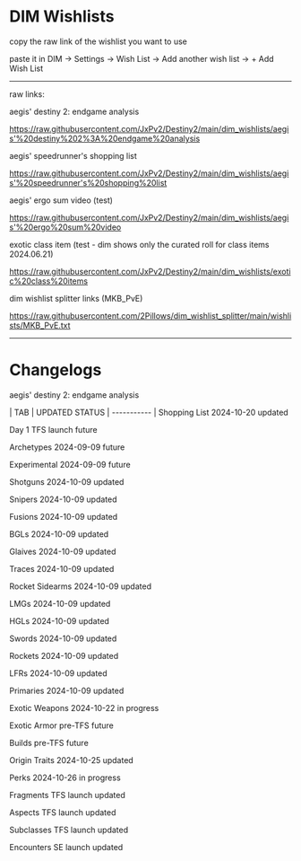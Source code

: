 # DIM Wishlists

copy the raw link of the wishlist you want to use

paste it in DIM -> Settings -> Wish List -> Add another wish list -> + Add Wish List

---

raw links:

aegis' destiny 2: endgame analysis

https://raw.githubusercontent.com/JxPv2/Destiny2/main/dim_wishlists/aegis'%20destiny%202%3A%20endgame%20analysis

aegis' speedrunner's shopping list

https://raw.githubusercontent.com/JxPv2/Destiny2/main/dim_wishlists/aegis'%20speedrunner's%20shopping%20list

aegis' ergo sum video (test)

https://raw.githubusercontent.com/JxPv2/Destiny2/main/dim_wishlists/aegis'%20ergo%20sum%20video

exotic class item (test - dim shows only the curated roll for class items 2024.06.21)

https://raw.githubusercontent.com/JxPv2/Destiny2/main/dim_wishlists/exotic%20class%20items

dim wishlist splitter links
(MKB_PvE)

https://raw.githubusercontent.com/2Pillows/dim_wishlist_splitter/main/wishlists/MKB_PvE.txt

---

# Changelogs

aegis' destiny 2: endgame analysis

| TAB         |	            UPDATED	    STATUS
| ----------- |
Shopping List	  2024-10-20	updated

Day 1	          TFS launch	future

Archetypes	    2024-09-09	future

Experimental	  2024-09-09	future

Shotguns	      2024-10-09	updated

Snipers	        2024-10-09	updated

Fusions	        2024-10-09	updated

BGLs	          2024-10-09	updated

Glaives	        2024-10-09	updated

Traces	        2024-10-09	updated

Rocket Sidearms	2024-10-09	updated

LMGs	          2024-10-09	updated

HGLs	          2024-10-09	updated

Swords	        2024-10-09	updated

Rockets	        2024-10-09	updated

LFRs	          2024-10-09	updated

Primaries	      2024-10-09	updated

Exotic Weapons	2024-10-22	in progress

Exotic Armor	  pre-TFS	    future

Builds	        pre-TFS	    future

Origin Traits	  2024-10-25	updated

Perks	          2024-10-26	in progress

Fragments	      TFS launch	updated

Aspects	        TFS launch	updated

Subclasses	    TFS launch	updated

Encounters	    SE launch	  updated
